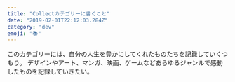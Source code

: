 ```yaml
---
title: "Collectカテゴリーに書くこと"
date: "2019-02-01T22:12:03.284Z"
category: "dev"
emoji: "📚"
---
```


このカテゴリーには、自分の人生を豊かにしてくれたものたちを記録していくつもり。
デザインやアート、マンガ、映画、ゲームなどあらゆるジャンルで感動したものを記録していきたい。

